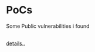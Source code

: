 # PoCs
Some Public vulnerabilities i found<br><br>

<html><a href="https://akayn.github.io/whoami">details..</a></html>

<!--
- [(ZDI-CAN-8542)](https://www.zerodayinitiative.com/advisories/upcoming/) Apple.
- [(ZDI-CAN-8489)](https://www.zerodayinitiative.com/advisories/upcoming/) Apple.
- [(MSRC-52108)](https://rce.wtf/2019/06/10/w2k.html) Race Condition with Win32base.sys might lead to EOP.
- [(Apple Webkit Issue 198327) - 2](https://rce.wtf/2019/05/28/Safari.html) UAF in the browser process might lead to SBX.
- [(Apple Webkit Issue 198327) - 1](https://rce.wtf/2019/05/28/Safari.html) Compiler logic error leads to RCE.
- [(issue 126413103; google.com, googleadservices.com)](https://bughunter.withgoogle.com/profile/fe386863-fdae-4164-bf31-b13d25d4b8e9) fraud detection design issue.
- [(CVE-2018-8274)](https://www.zerodayinitiative.com/advisories/ZDI-18-609/) Microsoft Edge use-after-free RCE Vulnerability.
- [(ZDI-18-577)](https://www.zerodayinitiative.com/advisories/ZDI-18-577/) Microsoft Edge Type Confusion RCE Vulnerability.
- [(CVE-2018-8251)](https://www.zerodayinitiative.com/advisories/ZDI-18-579/) Microsoft Windows Media Foundation Use-After-Free RCE Vulnerability.
- [(CVE-2018-8123 , ZDI-18-433)](https://www.zerodayinitiative.com/advisories/ZDI-18-433/) Microsoft Edge Information Disclosure Vulnerability.
- [(CVE-2018-1021 , ZDI-18-428)](https://www.zerodayinitiative.com/advisories/ZDI-18-428/) Microsoft Edge Information Disclosure Vulnerability.
- [(CVE-2018-0763)](https://portal.msrc.microsoft.com/en-us/security-guidance/advisory/CVE-2018-0763) Microsoft Edge Information Disclosure Vulnerability.
- [(CVE-2017-15303)](https://nvd.nist.gov/vuln/detail/CVE-2017-15303) CPUID CPU-Z Kernel Driver OOB write - Local Privilege Escalation.
- [(CVE-2017-15302)](https://nvd.nist.gov/vuln/detail/CVE-2017-15302) CPUID CPU-Z Kernel Driver arbitrary read - Local Privilege Escalation.
-->
